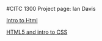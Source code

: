 #CITC 1300 Project page: Ian Davis

<a href ="Intro_to_html/index.html">Intro to Html</a>
<p></p>
<a href ="HTML5_and_introduction_to_CSS/index.html">HTML5 and intro to CSS</a>
